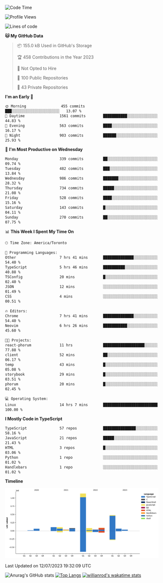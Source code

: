 <!--START_SECTION:waka-->
![Code Time](http://img.shields.io/badge/Code%20Time-391%20hrs%2013%20mins-blue)

![Profile Views](http://img.shields.io/badge/Profile%20Views-0-blue)

![Lines of code](https://img.shields.io/badge/From%20Hello%20World%20I%27ve%20Written-2.3%20million%20lines%20of%20code-blue)

**🐱 My GitHub Data** 

> 📦 155.0 kB Used in GitHub's Storage 
 > 
> 🏆 458 Contributions in the Year 2023
 > 
> 🚫 Not Opted to Hire
 > 
> 📜 100 Public Repositories 
 > 
> 🔑 43 Private Repositories 
 > 
**I'm an Early 🐤** 

```text
🌞 Morning                455 commits         ███░░░░░░░░░░░░░░░░░░░░░░   13.07 % 
🌆 Daytime                1561 commits        ███████████░░░░░░░░░░░░░░   44.83 % 
🌃 Evening                563 commits         ████░░░░░░░░░░░░░░░░░░░░░   16.17 % 
🌙 Night                  903 commits         ██████░░░░░░░░░░░░░░░░░░░   25.93 % 
```
📅 **I'm Most Productive on Wednesday** 

```text
Monday                   339 commits         ██░░░░░░░░░░░░░░░░░░░░░░░   09.74 % 
Tuesday                  482 commits         ███░░░░░░░░░░░░░░░░░░░░░░   13.84 % 
Wednesday                986 commits         ███████░░░░░░░░░░░░░░░░░░   28.32 % 
Thursday                 734 commits         █████░░░░░░░░░░░░░░░░░░░░   21.08 % 
Friday                   528 commits         ████░░░░░░░░░░░░░░░░░░░░░   15.16 % 
Saturday                 143 commits         █░░░░░░░░░░░░░░░░░░░░░░░░   04.11 % 
Sunday                   270 commits         ██░░░░░░░░░░░░░░░░░░░░░░░   07.75 % 
```


📊 **This Week I Spent My Time On** 

```text
🕑︎ Time Zone: America/Toronto

💬 Programming Languages: 
Other                    7 hrs 41 mins       ██████████████░░░░░░░░░░░   54.40 % 
TypeScript               5 hrs 46 mins       ██████████░░░░░░░░░░░░░░░   40.88 % 
TSConfig                 20 mins             █░░░░░░░░░░░░░░░░░░░░░░░░   02.40 % 
JSON                     12 mins             ░░░░░░░░░░░░░░░░░░░░░░░░░   01.49 % 
CSS                      4 mins              ░░░░░░░░░░░░░░░░░░░░░░░░░   00.51 % 

🔥 Editors: 
Chrome                   7 hrs 41 mins       ██████████████░░░░░░░░░░░   54.40 % 
Neovim                   6 hrs 26 mins       ███████████░░░░░░░░░░░░░░   45.60 % 

🐱‍💻 Projects: 
react-phorum             11 hrs              ███████████████████░░░░░░   77.88 % 
client                   52 mins             ██░░░░░░░░░░░░░░░░░░░░░░░   06.17 % 
temp                     43 mins             █░░░░░░░░░░░░░░░░░░░░░░░░   05.08 % 
storybook                29 mins             █░░░░░░░░░░░░░░░░░░░░░░░░   03.51 % 
phorum                   20 mins             █░░░░░░░░░░░░░░░░░░░░░░░░   02.45 % 

💻 Operating System: 
Linux                    14 hrs 7 mins       █████████████████████████   100.00 % 
```

**I Mostly Code in TypeScript** 

```text
TypeScript               57 repos            ███████████████░░░░░░░░░░   58.16 % 
JavaScript               21 repos            █████░░░░░░░░░░░░░░░░░░░░   21.43 % 
HTML                     3 repos             █░░░░░░░░░░░░░░░░░░░░░░░░   03.06 % 
Python                   1 repo              ░░░░░░░░░░░░░░░░░░░░░░░░░   01.02 % 
Handlebars               1 repo              ░░░░░░░░░░░░░░░░░░░░░░░░░   01.02 % 
```



**Timeline**

![Lines of Code chart](https://raw.githubusercontent.com/wise-introvert/wise-introvert/master/assets/bar_graph.png)


 Last Updated on 12/07/2023 19:32:09 UTC
<!--END_SECTION:waka-->

![Anurag's GitHub stats](https://github-readme-stats.vercel.app/api?username=wise-introvert&count_private=true&show_icons=true)
[![Top Langs](https://github-readme-stats.vercel.app/api/top-langs/?username=wise-introvert&langs_count=10)](https://github.com/anuraghazra/github-readme-stats)
[![willianrod's wakatime stats](https://github-readme-stats.vercel.app/api/wakatime?username=wiseintrovert)](https://github.com/anuraghazra/github-readme-stats)
